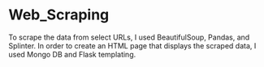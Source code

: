 # Web_Scraping
To scrape the data from select URLs, I used BeautifulSoup, Pandas, and Splinter. In order to create an HTML page that displays the scraped data, I used
Mongo DB and Flask templating.

